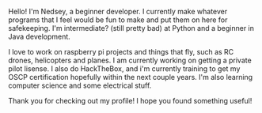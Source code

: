 Hello! I'm Nedsey, a beginner developer. 
I currently make whatever programs that I feel would be fun to make and put them on here for safekeeping.
I'm intermediate? (still pretty bad) at Python and a beginner in Java development.

I love to work on raspberry pi projects and things that fly, such as RC drones, helicopters and planes. I am currently working on getting a private pilot lisense.
I also do HackTheBox, and i'm currently training to get my OSCP certification hopefully within the next couple years. 
I'm also learning computer science and some electrical stuff.

Thank you for checking out my profile! I hope you found something useful!
